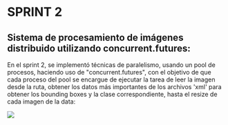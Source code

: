 # SPRINT 2
## Sistema de procesamiento de imágenes distribuido utilizando concurrent.futures:
En el sprint 2, se implementó técnicas de paralelismo, usando un pool de procesos, haciendo uso de "concurrent.futures", con el objetivo de que cada proceso del pool se encargue de ejecutar la tarea de leer la imagen desde la ruta, obtener los datos más importantes de los archivos 'xml' para obtener los bounding boxes y la clase correspondiente, hasta el resize de cada imagen de la data:

![](https://github.com/DianaLlamoca/Proyecto-ObjectDetection/blob/main/SPRINT2/IM%C3%81GENES/CF.PNG)
